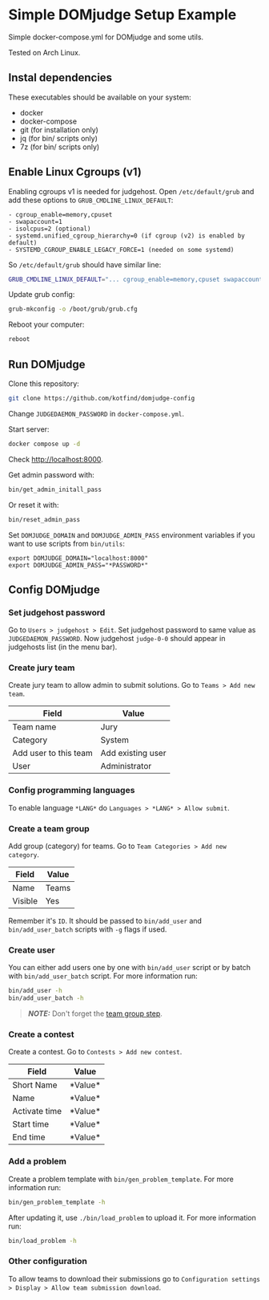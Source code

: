 # Simple DOMjudge Setup Example

Simple docker-compose.yml for DOMjudge and some utils.

Tested on Arch Linux.

## Instal dependencies
These executables should be available on your system:
- docker
- docker-compose
- git (for installation only)
- jq (for bin/ scripts only)
- 7z (for bin/ scripts only)

## Enable Linux Cgroups (v1)
Enabling cgroups v1 is needed for judgehost.
Open `/etc/default/grub` and add these options to `GRUB_CMDLINE_LINUX_DEFAULT`:

    - cgroup_enable=memory,cpuset
    - swapaccount=1
    - isolcpus=2 (optional)
    - systemd.unified_cgroup_hierarchy=0 (if cgroup (v2) is enabled by default)
    - SYSTEMD_CGROUP_ENABLE_LEGACY_FORCE=1 (needed on some systemd)

So `/etc/default/grub` should have similar line:
```bash
GRUB_CMDLINE_LINUX_DEFAULT="... cgroup_enable=memory,cpuset swapaccount=1 isolcpus=2 systemd.unified_cgroup_hierarchy=0 SYSTEMD_CGROUP_ENABLE_LEGACY_FORCE=1"
```

Update grub config:
```bash
grub-mkconfig -o /boot/grub/grub.cfg
```

Reboot your computer:
```bash
reboot
```

## Run DOMjudge
Clone this repository:
```bash
git clone https://github.com/kotfind/domjudge-config
```

Change `JUDGEDAEMON_PASSWORD` in `docker-compose.yml`.

Start server:
```bash
docker compose up -d
```

Check [http://localhost:8000](http://localhost:8000).

Get admin password with:
```bash
bin/get_admin_initall_pass
```
Or reset it with:
```bash
bin/reset_admin_pass
```

Set `DOMJUDGE_DOMAIN` and `DOMJUDGE_ADMIN_PASS` environment variables
if you want to use scripts from `bin/utils`:
```
export DOMJUDGE_DOMAIN="localhost:8000"
export DOMJUDGE_ADMIN_PASS="*PASSWORD*"
```

## Config DOMjudge
### Set judgehost password
Go to `Users > judgehost > Edit`.
Set judgehost password to same value as `JUDGEDAEMON_PASSWORD`.
Now judgehost `judge-0-0` should appear in judgehosts list (in the menu bar).

### Create jury team
Create jury team to allow admin to submit solutions.
Go to `Teams > Add new team`.

| Field | Value |
|---|---|
| Team name | Jury |
| Category | System |
| Add user to this team | Add existing user |
| User | Administrator |

### Config programming languages
To enable language `*LANG*` do `Languages > *LANG* > Allow submit`.

### Create a team group
Add group (category) for teams. Go to `Team Categories > Add new category`.

| Field | Value |
|---|---|
| Name | Teams |
| Visible | Yes |

Remember it's `ID`. It should be passed to `bin/add_user` and `bin/add_user_batch` scripts with `-g` flags if used.

### Create user
You can either add users one by one with `bin/add_user` script
or by batch with `bin/add_user_batch` script. For more information run:
```bash
bin/add_user -h
bin/add_user_batch -h
```

> **_NOTE:_** Don't forget the [team group step](#create-a-team-group).

### Create a contest
Create a contest. Go to `Contests > Add new contest`.

| Field | Value |
|---|---|
| Short Name | \*Value\* |
| Name | \*Value\* |
| Activate time | \*Value\* |
| Start time | \*Value\* |
| End time | \*Value\* |

### Add a problem
Create a problem template with `bin/gen_problem_template`. For more information run:
```bash
bin/gen_problem_template -h
```

After updating it, use `./bin/load_problem` to upload it. For more information run:
```bash
bin/load_problem -h
```

### Other configuration
To allow teams to download their submissions go to `Configuration settings > Display > Allow team submission download`.
